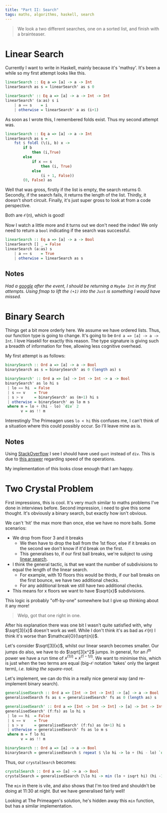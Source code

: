 ```yaml
---
title: "Part II: Search"
tags: maths, algorithms, haskell, search
---
```


> We look a two different searches, one on a sorted list, and finish with a brainteaser.

# Linear Search
Currently I want to write in Haskell, mainly because it's 'mathsy'. It's been a while
so my first attempt looks like this.
```haskell
linearSearch :: Eq a => [a] -> a -> Int
linearSearch as s = linearSearch' as s 0

linearSearch' :: Eq a => [a] -> a -> Int -> Int
linearSearch' (a:as) s i
    | a == s    = i
    | otherwise = linearSearch' a as (i+1)
```

As soon as I wrote this, I remembered folds exist. Thus my second attempt was.
```haskell
linearSearch :: Eq a => [a] -> a -> Int
linearSearch as s =
    fst $ foldl (\(i, b) x ->
        if b
            then (i,True)
        else
            if x == s
                then (i, True)
            else
                (i + 1, False))
        (0, False) as
```

Well that was gross, firstly if the list is empty, the search returns 0.
Secondly, if the search fails, it returns the length of the list.
Thirdly, it doesn't short circuit.
Finally, it's just super gross to look at from a code perspective.

Both are $\mathcal{O}(n)$, which is good!

Now I watch a little more and it turns out we don't need the index! We only need to
return a `bool` indicating if the search was successful.
```haskell
linearSearch :: Eq a => [a] -> a -> Bool
linearSearch [] _ = False
linearSearch (a:as) s
    | a == s    = True
    | otherwise = linearSearch as s
```
## Notes
_Had a [google](https://stackoverflow.com/questions/52518817/haskell-linear-search-returning-index)
after the event, I should be returning a `Maybe Int` in my first attempts.
Using fmap to lift the `(+1)` into the `Just` is something I would have missed._

# Binary Search
Things get a bit more orderly here. We assume we have ordered lists. Thus, our function
type is going to change. It's going to be `Ord a => [a] -> a -> Int`. I love Hasekll
for exactly this reason. The type signature is giving such a breadth of information for
free, allowing less cognitive overhead.

My first attempt is as follows:
```haskell
binarySearch :: Ord a => [a] -> a -> Bool
binarySearch as s = binarySearch' as 0 (length as) s

binarySearch' :: Ord a => [a] -> Int -> Int -> a -> Bool
binarySearch' as lo hi s
 | lo == hi  = False
 | s == v    = True
 | s > v     = binarySearch' as (m+1) hi s
 | otherwise = binarySearch' as lo m s
 where m = lo + (hi - lo) `div` 2
       v = as !! m
```

Interestingly The Primeagen uses `lo < hi` this confuses me, I can't think of a
situation where this could possibly occur. So I'll leave mine as is.

## Notes
Using [StackOverflow](https://codereview.stackexchange.com/questions/158096/binary-search-in-haskell)
I see I should have used `quot` instead of `div`. This is due to
[this answer](https://stackoverflow.com/questions/8111120/integral-operators-quot-vs-div)
regarding speed of the operations.

My implementation of this looks close enough that I am happy.

# Two Crystal Problem
First impressions, this is cool. It's very much similar to maths problems I've done in
interviews before. Second impression, i need to give this some thought. It's
obviously a binary search, but exactly how isn't obvious.

We can't 'hit' the max more than once, else we have no more balls. Some scenarios:

 - We drop from floor 3 and it breaks
   - We then have to drop the ball from the 1st floor, else if it breaks on the second
  we don't know if it'd break on the first.
   - This generalises to, if our first ball breaks, we're subject to using [linear search](#linear-search).
 - I think the general tactic, is that we want the number of subdivisions to equal the
 length of the linear search.
   - For example, with 10 floors this would be thirds, if our ball breaks on the first
   bounce, we have two additional checks.
   - For any additional break we still have two additional checks.
 - This means for x floors we want to have $\sqrt{x}$ subdivisions.

This logic is probably "off-by-one" somewhere but I give up thinking about it any more!

> Welp, got that one right in one.

After his explanation there was one bit I wasn't quite satisfied with, why $\sqrt[3]{x}$
doesn't work as well. While I don't think it's as bad as $\mathcal{O}(n)$ I think
it's worse than $\mathcal{O}(\sqrt{n})$.

Let's consider $\sqrt[3]{x}$, whilst our linear search becomes smaller. Our jumps
do also, we have to do $\sqrt[3]x^2$ jumps. In general, for an $i^{th}$ power
we have a run time of $x^{(1/i)} + x^{(1 - 1/i)}$. We want to minimise this,
which is just when the two terms are equal (big-$\mathcal{O}$ notation 'takes' only
the largest term), _i.e. taking the square-root_.

Let's implement, we can do this in a really nice general way (and re-implement binary
search).

```haskell
generalisedSearch :: Ord a => [Int -> Int -> Int] -> [a] -> a -> Bool
generalisedSearch fs as s = generalisedSearch' fs as 0 (length as) s

generalisedSearch' :: Ord a => [Int -> Int -> Int] -> [a] -> Int -> Int -> a -> Bool
generalisedSearch' (f:fs) as lo hi s
 | lo == hi  = False
 | s == v    = True
 | s > v     = generalisedSearch' (f:fs) as (m+1) hi s
 | otherwise = generalisedSearch' fs as lo m s
 where m = f lo hi
       v = as !! m

binarySearch :: Ord a => [a] -> a -> Bool
binarySearch = generalisedSearch $ repeat $ \lo hi -> lo + (hi - lo) `quot` 2
```
Thus, our `crystalSearch` becomes:
```haskell
crystalSearch :: Ord a => [a] -> a -> Bool
crystalSearch = generalisedSearch [\lo hi -> min (lo + isqrt hi) (hi -1), \lo hi -> lo + 1]
```

The `min` in there is vile, and also shows that I'm too tired and shouldn't be doing
at 11:30 at night. But we have generalised fairly well!

Looking at The Primeagen's solution, he's hidden away this `min` function, but has a
similar implementation.
